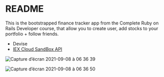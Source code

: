 # README

This is the bootstrapped finance tracker app from the Complete Ruby on Rails Developer course, that allow you to create user, add stocks to your portfolio + follow friends.

* Devise
* [IEX Cloud SandBox API](https://iexcloud.io)


![Capture d’écran 2021-09-08 à 06 36 39](https://user-images.githubusercontent.com/26653558/132447875-c40ae8b2-f850-4c93-bc7a-6974dcdc9290.png)

 ![Capture d’écran 2021-09-08 à 06 36 50](https://user-images.githubusercontent.com/26653558/132447861-c0c5b028-2217-4bc4-acb7-884103d2cc0f.png)

